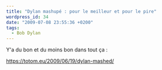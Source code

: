 ```yaml
---
title: "Dylan mashupé : pour le meilleur et pour le pire"
wordpress_id: 34
date: "2009-07-08 23:55:36 +0200"
tags:
  - Bob Dylan
---
```


Y'a du bon et du moins bon dans tout ça :

https://totom.eu/2009/06/19/dylan-mashed/
